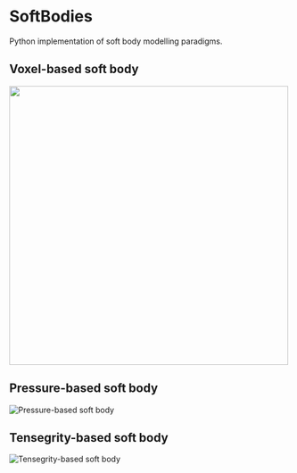 # SoftBodies
Python implementation of soft body modelling paradigms.

## Voxel-based soft body
<img src="./img/voxel.gif" width=500>

## Pressure-based soft body
![Pressure-based soft body](./img/pressure.gif)

## Tensegrity-based soft body
![Tensegrity-based soft body](./img/tensegrity.gif)
